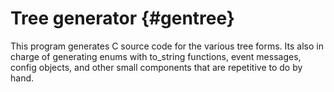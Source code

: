 # Tree generator {#gentree}

This program generates C source code for the various tree forms.
Its also in charge of generating enums with to_string functions, event messages, config objects, and other small components that are repetitive to do by hand.
